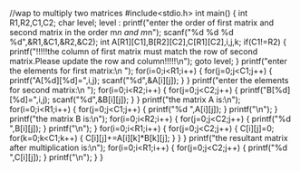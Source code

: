//wap to multiply two matrices
#include<stdio.h>
int main()
{
	int R1,R2,C1,C2;
	char level;
	level :
	printf("enter the order of first matrix  and second matrix in the order m*n and m*n");
	scanf("%d %d %d %d",&R1,&C1,&R2,&C2);
int A[R1][C1],B[R2][C2],C[R1][C2],i,j,k;
if(C1!=R2)
{
printf("!!!!!the column of first matrix must match the row of second matrix.Please update the row and column!!!!!\n");
goto level;
}
printf("enter the elements for first matrix:\n ");
for(i=0;i<R1;i++)
{
for(j=0;j<C1;j++)
{
printf("A[%d][%d]=",i,j);
scanf("%d",&A[i][j]);
}
}
printf("enter the elements for second matrix:\n ");
for(i=0;i<R2;i++)
{
for(j=0;j<C2;j++)
{
printf("B[%d][%d]=",i,j);
scanf("%d",&B[i][j]);
}
}
printf("the matrix A is:\n");
for(i=0;i<R1;i++)
{
for(j=0;j<C1;j++)
{
printf("%d  ",A[i][j]);
}
printf("\n");
}
printf("the matrix B is:\n");
for(i=0;i<R2;i++)
{
for(j=0;j<C2;j++)
{
printf("%d  ",B[i][j]);
}
printf("\n");
}
for(i=0;i<R1;i++)
{
for(j=0;j<C2;j++)
{
	C[i][j]=0;
for(k=0;k<C1;k++)
{
C[i][j]+=A[i][k]*B[k][j];
}
}
}
printf("the resultant matrix after multiplication  is:\n");
for(i=0;i<R1;i++)
{
for(j=0;j<C2;j++)
{
printf("%d  ",C[i][j]);
}
printf("\n");
}
}
